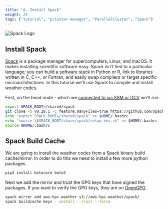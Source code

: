 ```yaml
---
title: "d. Install Spack"
weight: 24
tags: ["tutorial", "pcluster-manager", "ParallelCluster", "Spack"]
---
```


![Spack Logo](/images/pcluster/spack.svg)

## Install Spack

[Spack](https://spack.io/) is a package manager for supercomputers, Linux, and macOS. It makes installing scientific software easy. Spack isn’t tied to a particular language; you can build a software stack in Python or R, link to libraries written in C, C++, or Fortran, and easily swap compilers or target specific microarchitectures. In this tutorial we'll use Spack to compile and install weather codes.

First, on the head node - which we [connected to via SSM or DCV](02-connect-cluster.html) we'll run:

```bash
export SPACK_ROOT=/shared/spack
git clone -b v0.18.1 -c feature.manyFiles=true https://github.com/spack/spack $SPACK_ROOT
echo "export SPACK_ROOT=/shared/spack" >> $HOME/.bashrc
echo "source \$SPACK_ROOT/share/spack/setup-env.sh" >> $HOME/.bashrc
source $HOME/.bashrc
```

## Spack Build Cache

We are going to install the weather codes from a Spack binary build cache/mirror. In order to do this we need to install a few more python packages.

```bash
pip3 install botocore boto3
```

Next we add the mirror and trust the GPG keys that have signed the packages.
If you want to verify the GPG keys, they are on [OpenGPG](https://keys.openpgp.org/search?q=aws-hpc-weather%40amazon.com).

```bash
spack mirror add aws-hpc-weather s3://aws-hpc-weather/spack/
spack buildcache keys --install --trust --force
```

